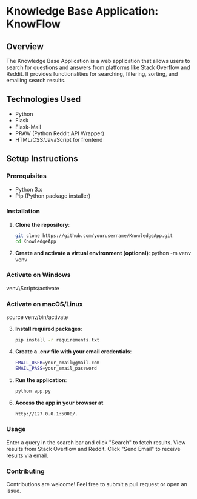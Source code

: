 # Knowledge Base Application: KnowFlow

## Overview
The Knowledge Base Application is a web application that allows users to search for questions and answers from platforms like Stack Overflow and Reddit. It provides functionalities for searching, filtering, sorting, and emailing search results.

## Technologies Used
- Python
- Flask
- Flask-Mail
- PRAW (Python Reddit API Wrapper)
- HTML/CSS/JavaScript for frontend

## Setup Instructions

### Prerequisites
- Python 3.x
- Pip (Python package installer)

### Installation
1. **Clone the repository**:
   ```bash
   git clone https://github.com/yourusername/KnowledgeApp.git
   cd KnowledgeApp
2. **Create and activate a virtual environment (optional)**:
python -m venv venv
### Activate on Windows
venv\Scripts\activate
### Activate on macOS/Linux
source venv/bin/activate

3. **Install required packages**:
   ```bash
   pip install -r requirements.txt
4. **Create a .env file with your email credentials**:
   ```bash
   EMAIL_USER=your_email@gmail.com
   EMAIL_PASS=your_email_password
5. **Run the application**:
   ```bash
   python app.py
7. **Access the app in your browser at**
   ```bash
   http://127.0.0.1:5000/.

### Usage
Enter a query in the search bar and click "Search" to fetch results.
View results from Stack Overflow and Reddit.
Click "Send Email" to receive results via email.

### Contributing
Contributions are welcome! Feel free to submit a pull request or open an issue.

